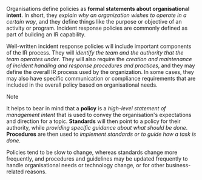 Organisations define policies as **formal statements about organisational intent**. In short, they *explain why an organization wishes to operate in a certain way*, and they define things like the purpose or objective of an activity or program. Incident response policies are commonly defined as part of building an IR capability.

Well-written incident response policies will include important components of the IR process. They will *identify the team and the authority that the team operates under*. They will also require the *creation and maintenance of incident handling and response procedures and practices*, and they may define the overall IR process used by the organization. In some cases, they may also have specific communication or compliance requirements that are included in the overall policy based on organisational needs.

>[!Note] 
>It helps to bear in mind that a **policy** is a *high-level statement of management intent* that is used to convey the organisation's expectations and direction for a topic. **Standards** will then point to a policy for their authority, while *providing specific guidance about what should be done*. **Procedures** are then used to *implement standards or to guide how a task is done*. 
>
>Policies tend to be slow to change, whereas standards change more frequently, and procedures and guidelines may be updated frequently to handle organisational needs or technology change, or for other business-related reasons.

